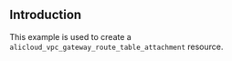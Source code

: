 ## Introduction

This example is used to create a `alicloud_vpc_gateway_route_table_attachment` resource.
